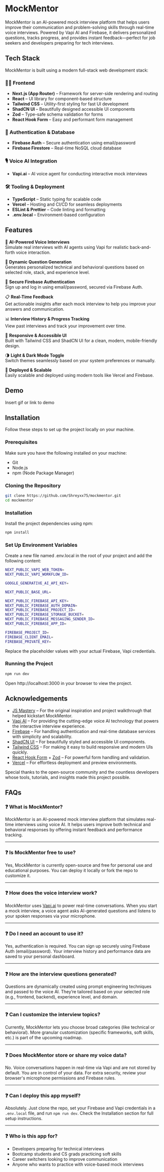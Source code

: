 
# MockMentor

MockMentor is an AI-powered mock interview platform that helps users improve their communication and problem-solving skills through real-time voice interviews. Powered by Vapi AI and Firebase, it delivers personalized questions, tracks progress, and provides instant feedback—perfect for job seekers and developers preparing for tech interviews.

## Tech Stack
MockMentor is built using a modern full-stack web development stack:

### 🧑‍💻 Frontend
- **Next.js (App Router)** – Framework for server-side rendering and routing
- **React** – UI library for component-based structure
- **Tailwind CSS** – Utility-first styling for fast UI development
- **ShadCN UI** – Beautifully designed accessible UI components
- **Zod** – Type-safe schema validation for forms
- **React Hook Form** – Easy and performant form management

### 🔐 Authentication & Database
- **Firebase Auth** – Secure authentication using email/password
- **Firebase Firestore** – Real-time NoSQL cloud database

### 🎙️ Voice AI Integration
- **Vapi.ai** – AI voice agent for conducting interactive mock interviews

### 🛠️ Tooling & Deployment
- **TypeScript** – Static typing for scalable code
- **Vercel** – Hosting and CI/CD for seamless deployments
- **ESLint & Prettier** – Code linting and formatting
- **.env.local** – Environment-based configuration
## Features

🎤 **AI-Powered Voice Interviews**  
  Simulate real interviews with AI agents using Vapi for realistic back-and-forth voice interaction.

🧠 **Dynamic Question Generation**  
  Generates personalized technical and behavioral questions based on selected role, stack, and experience level.

🔐 **Secure Firebase Authentication**  
  Sign up and log in using email/password, secured via Firebase Auth.

📋 **Real-Time Feedback**  
  Get actionable insights after each mock interview to help you improve your answers and communication.

📊 **Interview History & Progress Tracking**  
  View past interviews and track your improvement over time.

🎨 **Responsive & Accessible UI**  
  Built with Tailwind CSS and ShadCN UI for a clean, modern, mobile-friendly design.

🌗 **Light & Dark Mode Toggle**  
  Switch themes seamlessly based on your system preferences or manually.

🚀 **Deployed & Scalable**  
  Easily scalable and deployed using modern tools like Vercel and Firebase.


## Demo

Insert gif or link to demo


## Installation

Follow these steps to set up the project locally on your machine.

### Prerequisites

Make sure you have the following installed on your machine:

- Git
- Node.js
- npm (Node Package Manager)
### Cloning the Repository
``` bash
git clone https://github.com/Shreyxx75/mockmentor.git
cd mockmentor
```
### Installation

Install the project dependencies using npm:
``` bash
npm install
```
### Set Up Environment Variables

Create a new file named .env.local in the root of your project and add the following content:
```bash
NEXT_PUBLIC_VAPI_WEB_TOKEN=
NEXT_PUBLIC_VAPI_WORKFLOW_ID=

GOOGLE_GENERATIVE_AI_API_KEY=

NEXT_PUBLIC_BASE_URL=

NEXT_PUBLIC_FIREBASE_API_KEY=
NEXT_PUBLIC_FIREBASE_AUTH_DOMAIN=
NEXT_PUBLIC_FIREBASE_PROJECT_ID=
NEXT_PUBLIC_FIREBASE_STORAGE_BUCKET=
NEXT_PUBLIC_FIREBASE_MESSAGING_SENDER_ID=
NEXT_PUBLIC_FIREBASE_APP_ID=

FIREBASE_PROJECT_ID=
FIREBASE_CLIENT_EMAIL=
FIREBASE_PRIVATE_KEY=
```
Replace the placeholder values with your actual Firebase, Vapi credentials.

### Running the Project
``` bash
npm run dev
```
Open http://localhost:3000 in your browser to view the project.
## Acknowledgements
- [JS Mastery](https://www.youtube.com/@jsmastery) – For the original inspiration and project walkthrough that helped kickstart MockMentor.
- [Vapi AI](https://vapi.ai) – For providing the cutting-edge voice AI technology that powers the interactive interview experience.
- [Firebase](https://firebase.google.com/) – For handling authentication and real-time database services with simplicity and scalability.
- [ShadCN UI](https://ui.shadcn.com) – For beautifully styled and accessible UI components.
- [Tailwind CSS](https://tailwindcss.com/) – For making it easy to build responsive and modern UIs quickly.
- [React Hook Form](https://react-hook-form.com/) + [Zod](https://zod.dev/) – For powerful form handling and validation.
- [Vercel](https://vercel.com/) – For effortless deployment and preview environments.

Special thanks to the open-source community and the countless developers whose tools, tutorials, and insights made this project possible.
## FAQs

### ❓ What is MockMentor?

MockMentor is an AI-powered mock interview platform that simulates real-time interviews using voice AI. It helps users improve both technical and behavioral responses by offering instant feedback and performance tracking.

---

### ❓ Is MockMentor free to use?

Yes, MockMentor is currently open-source and free for personal use and educational purposes. You can deploy it locally or fork the repo to customize it.

---

### ❓ How does the voice interview work?

MockMentor uses [Vapi.ai](https://vapi.ai) to power real-time conversations. When you start a mock interview, a voice agent asks AI-generated questions and listens to your spoken responses via your microphone.

---

### ❓ Do I need an account to use it?

Yes, authentication is required. You can sign up securely using Firebase Auth (email/password). Your interview history and performance data are saved to your personal dashboard.

---

### ❓ How are the interview questions generated?

Questions are dynamically created using prompt engineering techniques and passed to the voice AI. They’re tailored based on your selected role (e.g., frontend, backend), experience level, and domain.

---

### ❓ Can I customize the interview topics?

Currently, MockMentor lets you choose broad categories (like technical or behavioral). More granular customization (specific frameworks, soft skills, etc.) is part of the upcoming roadmap.

---

### ❓ Does MockMentor store or share my voice data?

No. Voice conversations happen in real-time via Vapi and are not stored by default. You are in control of your data. For extra security, review your browser's microphone permissions and Firebase rules.

---

### ❓ Can I deploy this app myself?

Absolutely. Just clone the repo, set your Firebase and Vapi credentials in a `.env.local` file, and run `npm run dev`. Check the Installation section for full setup instructions.

---

### ❓ Who is this app for?

- Developers preparing for technical interviews  
- Bootcamp students and CS grads practicing soft skills  
- Career switchers looking to improve communication  
- Anyone who wants to practice with voice-based mock interviews
